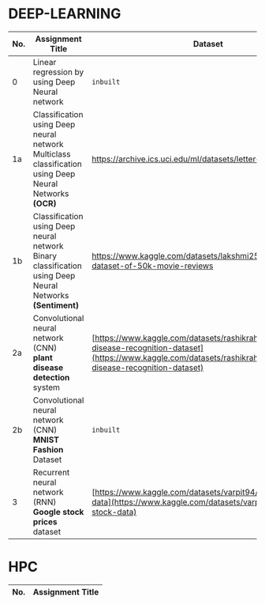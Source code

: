 # DEEP-LEARNING

| No. | Assignment Title | Dataset |
|-----|----------------------------------|----------------|
|0    | Linear regression by using Deep Neural network | `inbuilt` |
|1a   | Classification using Deep neural network <br> Multiclass classification using Deep Neural Networks **(OCR)**| https://archive.ics.uci.edu/ml/datasets/letter+recognition |
|1b   | Classification using Deep neural network <br> Binary classification using Deep Neural Networks **(Sentiment)**| https://www.kaggle.com/datasets/lakshmi25npathi/imdb-dataset-of-50k-movie-reviews |
|2a   | Convolutional neural network (CNN) <br> **plant disease detection** system| [https://www.kaggle.com/datasets/rashikrahmanpritom/plant-disease-recognition-dataset](https://www.kaggle.com/datasets/rashikrahmanpritom/plant-disease-recognition-dataset) |
|2b   | Convolutional neural network (CNN) <br>  **MNIST Fashion** Dataset| `inbuilt` |
|3    | Recurrent neural network (RNN) <br>  **Google stock prices** dataset| [https://www.kaggle.com/datasets/varpit94/google-stock-data](https://www.kaggle.com/datasets/varpit94/google-stock-data) |

# HPC

| No. | Assignment Title |
|-----|----------------------------------|